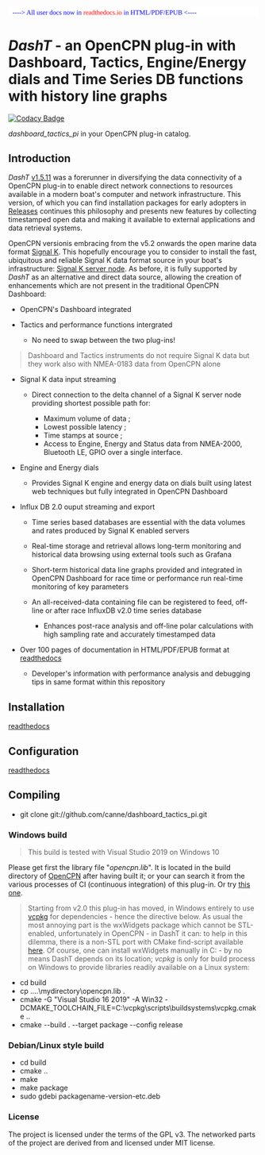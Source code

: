 <a href="https://dashboard-tactics-pi.readthedocs.io"><img src="docs/developers/img/message.svg" /></a><br />
# _DashT_ - an OpenCPN plug-in with Dashboard, Tactics, Engine/Energy dials and Time Series DB functions with history line graphs

[![Codacy Badge](https://api.codacy.com/project/badge/Grade/23e5625c7b5a4aa4a3b3696b5a7795d2)](https://app.codacy.com/app/petri38-github/dashboard_tactics_pi?utm_source=github.com&utm_medium=referral&utm_content=canne/dashboard_tactics_pi&utm_campaign=Badge_Grade_Settings)

_dashboard_tactics_pi_ in your OpenCPN plug-in catalog.

## Introduction

_DashT_ [v1.5.11](https://github.com/canne/dashboard_tactics_pi/releases/tag/v1.5.11) was a forerunner in diversifying the data connectivity of a OpenCPN plug-in to enable direct network connections to resources available in a modern boat's computer and network infrastructure. This version, of which you can find installation packages for early adopters in [Releases](https://github.com/canne/dashboard_tactics_pi/releases) continues this philosophy and presents new features by collecting timestamped open data and making it available to external applications and data retrieval systems.

OpenCPN versionis embracing from the v5.2 onwards the open marine data format [Signal K](https://opencpn.org/wiki/dokuwiki/doku.php?id=opencpn:supplementary_software:signalk). This hopefully encourage you to consider to install the fast, ubiquitous and reliable Signal K data format source in your boat's infrastructure: [Signal K server node](https://github.com/SignalK/signalk-server-node). As before, it is fully supported by _DashT_ as an alternative and direct data source, allowing the creation of enhancements which are not present in the traditional OpenCPN Dashboard:

* OpenCPN's Dashboard integrated

* Tactics and performance functions intergrated

  * No need to swap between the two plug-ins!
  
>Dashboard and Tactics instruments do not require Signal K data but they work also with NMEA-0183 data from OpenCPN alone

* Signal K data input streaming

  * Direct connection to the delta channel of a Signal K server node providing shortest possible path for:

    * Maximum volume of data ;
    * Lowest possible latency ;
    * Time stamps at source ;
    * Access to Engine, Energy and Status data from NMEA-2000, Bluetooth LE, GPIO over a single interface.

* Engine and Energy dials

  * Provides Signal K engine and energy data on dials built using latest web techniques but fully integrated in OpenCPN Dashboard

* Influx DB 2.0 ouput streaming and export

  * Time series based databases are essential with the data volumes and rates produced by Signal K enabled servers
  
  * Real-time storage and retrieval allows long-term monitoring and historical data browsing using external tools such as Grafana
  
  * Short-term historical data line graphs provided and integrated in OpenCPN Dashboard for race time or performance run real-time monitoring of key parameters
  
  * An all-received-data containing file can be registered to feed, off-line or after race InfluxDB v2.0 time series database
  
    * Enhances post-race analysis and off-line polar calculations with high sampling rate and accurately timestamped data

* Over 100 pages of documentation in HTML/PDF/EPUB format at [readthedocs](https://dashboard-tactics-pi.readthedocs.io)

  * Developer's information with performance analysis and debugging tips in same format within this repository

## Installation

[readthedocs](https://dashboard-tactics-pi.readthedocs.io)

## Configuration


[readthedocs](https://dashboard-tactics-pi.readthedocs.io)

## Compiling

* git clone git://github.com/canne/dashboard_tactics_pi.git

### Windows build

>This build is tested with Visual Studio 2019 on Windows 10

Please get first the library file "_opencpn.lib_". It is located in the build directory of [OpenCPN](https://github.com/OpenCPN/OpenCPN) after having built it; or your can search it from the various processes of CI (continuous integration) of this plug-in. Or try [this one](https://github.com/canne/dashboard_tactics_pi/releases/download/0.0.1/opencpn.lib).

>Starting from v2.0 this plug-in has moved, in Windows entirely to use [vcpkg](https://github.com/Microsoft/vcpkg) for dependencies - hence the directive below. As usual the most annoying part is the wxWidgets package which cannot be STL-enabled, unfortunately in OpenCPN - in DashT it can: to help in this dilemma, there is a non-STL port with CMake find-script available [here](https://github.com/canne/dashboard_tactics_pi/releases/download/0.0.1/vcpkgOpenCPNwxWidgetsNoSTLport.7z). Of course, one can install wxWidgets manually in C: - by no means DashT depends on its location; _vcpkg_ is only for build process on Windows to provide libraries readily available on a Linux system:

* cd build
* cp ..\..\mydirectory\opencpn.lib .
* cmake -G "Visual Studio 16 2019" -A Win32 -DCMAKE_TOOLCHAIN_FILE=C:\vcpkg\scripts\buildsystems\vcpkg.cmake ..
* cmake --build . --target package --config release

### Debian/Linux style build

* cd build
* cmake ..
* make
* make package
* sudo gdebi packagename-version-etc.deb

### License

The project is licensed under the terms of the GPL v3. The networked parts of the project are derived from and licensed under MIT license.
